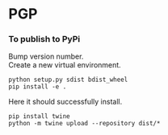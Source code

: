 # PGP


### To publish to PyPi
Bump version number.<br>
Create a new virtual environment.
```
python setup.py sdist bdist_wheel
pip install -e .
```
Here it should successfully install.<br>
```
pip install twine
python -m twine upload --repository dist/*
```